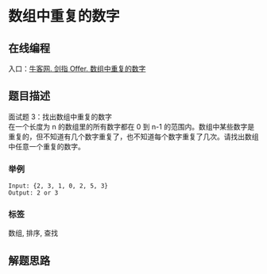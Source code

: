 # 数组中重复的数字

## 在线编程
入口：[牛客网. 剑指 Offer. 数组中重复的数字](https://www.nowcoder.com/practice/623a5ac0ea5b4e5f95552655361ae0a8?tpId=13&tqId=11203&tPage=1&rp=1&ru=/ta/coding-interviews&qru=/ta/coding-interviews/question-ranking)

## 题目描述
面试题 3：找出数组中重复的数字  
在一个长度为 n 的数组里的所有数字都在 0 到 n-1 的范围内。数组中某些数字是重复的，但不知道有几个数字重复了，也不知道每个数字重复了几次。请找出数组中任意一个重复的数字。

### 举例
```
Input: {2, 3, 1, 0, 2, 5, 3}
Output: 2 or 3
```

### 标签
数组, 排序, 查找

## 解题思路